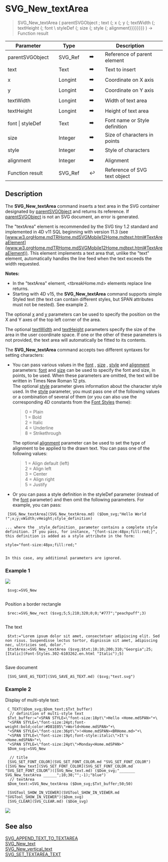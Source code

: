 <!-- svgReference := SVG_New_textArea ( svgObject ; text ; x ; y ; width ; height ; Font_Name ; Font_Size ; fontStyles ; fontAlignment )
 -> svgObject (Text)
 -> text (Text) - String to write
 -> x (Real) - X position
 -> y (Real) - Y position
 -> width (Real)
 -> height (Real)
 -> Font_Name (Text) - Default is Time New Roman
 -> Font_Size (Long Integer) - Default is 12 pt
 -> fontStyles (Long Integer) - Default is standard
 -> fontAlignment (Long Integer) - Default is start (Left)
 <- svgReference (Text)-->
# SVG_New_textArea

> SVG_New_textArea ( parentSVGObject ; text {; x {; y {; textWidth {; textHeight {; font \ styleDef {; size {; style {; alignment}}}}}}}} ) -> Function result

| Parameter |     | Type |     |     |     | Description |     |
| --- | --- | --- | --- | --- | --- | --- | --- |
| parentSVGObject |     | SVG_Ref |     | ➡️ |     | Reference of parent element |     |
| text |     | Text |     | ➡️ |     | Text to insert |     |
| x   |     | Longint |     | ➡️ |     | Coordinate on X axis |     |
| y   |     | Longint |     | ➡️ |     | Coordinate on Y axis |     |
| textWidth |     | Longint |     | ➡️ |     | Width of text area |     |
| textHeight |     | Longint |     | ➡️ |     | Height of text area |     |
| font \| styleDef |     | Text |     | ➡️ |     | Font name or Style definition |     |
| size |     | Integer |     | ➡️ |     | Size of characters in points |     |
| style |     | Integer |     | ➡️ |     | Style of characters |     |
| alignment |     | Integer |     | ➡️ |     | Alignment |     |
| Function result |     | SVG_Ref |     | ↩️ |     | Reference of SVG text object |     |

## Description

The **SVG_New_textArea** command inserts a text area in the SVG container designated by [parentSVGObject](# "Reference of parent element") and returns its reference. If [parentSVGObject](# "Reference of parent element") is not an SVG document, an error is generated.

The "textArea" element is recommended by the SVG tiny 1.2 standard and implemented in 4D v11 SQL beginning with version 11.3 (see [www.w3.orgHome.mdTRHome.mdSVGMobile12Home.mdtext.html#TextAreaElement](www.w3.orgHome.mdTRHome.mdSVGMobile12Home.mdtext.html#TextAreaElement)). This element implements a text area that, unlike the "text" element, automatically handles the line feed when the text exceeds the width requested.

**Notes:**

* In the "textArea" element, &lt;tbreakHome.md&gt; elements replace line returns.
* Starting with 4D v15, the **SVG_New_textArea** command supports simple Styled text (the text can contain different styles, but SPAN attributes must not be nested). See example 2.

The optional [x](# "Coordinate on X axis") and [y](# "Coordinate on Y axis") parameters can be used to specify the position on the X and Y axes of the top left corner of the area.

The optional [textWidth](# "Width of text area") and [textHeight](# "Height of text area") parameters specify the size of the area in the user coordinate space. If one or the other of these parameters is not provided, the text area will automatically be fitted to its contents.

The **SVG_New_textArea** command accepts two different syntaxes for setting characters:

* You can pass various values in the [font](# "Font name or Style definition") , [size](# "Size of characters in points") , [style](# "Style of characters") and [alignment](# "Alignment") parameters: [font](# "Font name or Style definition") and [size](# "Size of characters in points") can be used to specify the font and size, in points, to be used. When these parameters are omitted, the text will be written in Times New Roman 12 pts.  
    The optional [style](# "Style of characters") parameter gives information about the character style used. In the [style](# "Style of characters") parameter, you must pass one of the following values or a combination of several of them (or you can also use the corresponding 4D constants from the [Font Styles](Font-Styles.302-6103262.en.html) theme):  

    > 0 = Plain  
    > 1 = Bold  
    > 2 = Italic  
    > 4 = Underline  
    > 8 = Strikethrough

    The optional [alignment](# "Alignment") parameter can be used to set the type of alignment to be applied to the drawn text. You can pass one of the following values:  

    > 1 = Align default (left)  
    > 2 = Align left  
    > 3 = Center  
    > 4 = Align right  
    > 5 = Justify

* Or you can pass a style definition in the styleDef parameter (instead of the [font](# "Font name or Style definition") parameter) and then omit the following parameters. For example, you can pass:  

```
 [SVG_New_textArea](SVG_New_textArea.md) ($Dom_svg;"Hello World !";x;y;vWidth;vHeight;style_definition)
```

    ... where the _style_definition_ parameter contains a complete style definition. If you pass, for instance, "{font-size:48px;fill:red;}", this definition is added as a style attribute in the form:  
    
    style="font-size:48px;fill:red;"
    
      
    In this case, any additional parameters are ignored.

### Example 1  

![](..Home.md..Home.mdpictureHome.md196247Home.mdpict196247.en.png)


```4d
 $svg:=SVG_New   
  
```

Position a border rectangle  
```4d
 $rec:=SVG_New_rect ($svg;5;5;210;320;0;0;"#777";"peachpuff";3)  
  
```
The text  
```4d
 $txt:="Lorem ipsum dolor sit amet, consectetuer adipiscing elit. Sed non risus. Suspendisse lectus tortor, dignissim sit amet, adipiscing nec, ultricies sed, dolor."  
 $txtArea:=SVG_New_textArea ($svg;$txt;10;10;200;310;"Georgia";25;[Italic](Font-Styles.302-6103262.en.html "Italic");5)  
  
```

Save document  
```4d
 [SVG_SAVE_AS_TEXT](SVG_SAVE_AS_TEXT.md) ($svg;"test.svg")

```
 


### Example 2  

Display of multi-style text:


```4d
 C_TEXT($Dom_svg;$Dom_text;$Txt_buffer)  
  // definition of multi-style text  
 $Txt_buffer:="<SPAN STYLE=\"font-size:18pt\">Hello <Home.mdSPAN>"+\  
 "<SPAN STYLE=\"font-size:24pt;font-weight:bold;color:#D81E05\">World<Home.mdSPAN>"+\  
 "<SPAN STYLE=\"font-size:36pt\">!<Home.mdSPAN><BRHome.md>"+\  
 "<SPAN STYLE=\"font-size:19pt;font-style:italic\">It's <Home.mdSPAN>"+\  
 "<SPAN STYLE=\"font-size:24pt\">Monday<Home.mdSPAN>"  
 $Dom_svg:=SVG_New   
   
  // title  
 [SVG_SET_FONT_COLOR](SVG_SET_FONT_COLOR.md "SVG_SET_FONT_COLOR")([SVG_New_text](SVG_SET_FONT_COLOR](SVG_SET_FONT_COLOR.md "SVG_SET_FONT_COLOR")([SVG_New_text.md) ($Dom_svg;"_______ SVG_New_textArea ______";10;30;"";-1);"blue")  
  // textArea  
 $Dom_text:=SVG_New_textArea ($Dom_svg;$Txt_buffer;50;50)  
   
 [SVGTool_SHOW_IN_VIEWER](SVGTool_SHOW_IN_VIEWER.md "SVGTool_SHOW_IN_VIEWER")($Dom_svg)  
 [SVG_CLEAR](SVG_CLEAR.md) ($Dom_svg)
```

![](..Home.md..Home.mdpictureHome.md2628819Home.mdpict2628819.en.png)

## See also

[SVG_APPEND_TEXT_TO_TEXTAREA](SVG_APPEND_TEXT_TO_TEXTAREA.md)  
[SVG_New_text](SVG_New_text.md)  
[SVG_New_vertical_text](SVG_New_vertical_text.md)  
[SVG_SET_TEXTAREA_TEXT](SVG_SET_TEXTAREA_TEXT.md)
